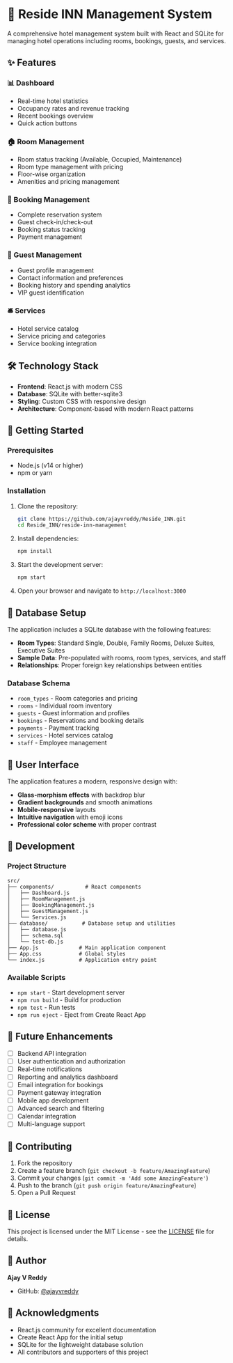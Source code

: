# 🏨 Reside INN Management System

A comprehensive hotel management system built with React and SQLite for managing hotel operations including rooms, bookings, guests, and services.

## ✨ Features

### 📊 Dashboard
- Real-time hotel statistics
- Occupancy rates and revenue tracking
- Recent bookings overview
- Quick action buttons

### 🏠 Room Management
- Room status tracking (Available, Occupied, Maintenance)
- Room type management with pricing
- Floor-wise organization
- Amenities and pricing management

### 📅 Booking Management
- Complete reservation system
- Guest check-in/check-out
- Booking status tracking
- Payment management

### 👥 Guest Management
- Guest profile management
- Contact information and preferences
- Booking history and spending analytics
- VIP guest identification

### 🛎️ Services
- Hotel service catalog
- Service pricing and categories
- Service booking integration

## 🛠️ Technology Stack

- **Frontend**: React.js with modern CSS
- **Database**: SQLite with better-sqlite3
- **Styling**: Custom CSS with responsive design
- **Architecture**: Component-based with modern React patterns

## 🚀 Getting Started

### Prerequisites
- Node.js (v14 or higher)
- npm or yarn

### Installation

1. Clone the repository:
   ```bash
   git clone https://github.com/ajayvreddy/Reside_INN.git
   cd Reside_INN/reside-inn-management
   ```

2. Install dependencies:
   ```bash
   npm install
   ```

3. Start the development server:
   ```bash
   npm start
   ```

4. Open your browser and navigate to `http://localhost:3000`

## 💾 Database Setup

The application includes a SQLite database with the following features:

- **Room Types**: Standard Single, Double, Family Rooms, Deluxe Suites, Executive Suites
- **Sample Data**: Pre-populated with rooms, room types, services, and staff
- **Relationships**: Proper foreign key relationships between entities

### Database Schema
- `room_types` - Room categories and pricing
- `rooms` - Individual room inventory
- `guests` - Guest information and profiles
- `bookings` - Reservations and booking details
- `payments` - Payment tracking
- `services` - Hotel services catalog
- `staff` - Employee management

## 📱 User Interface

The application features a modern, responsive design with:
- **Glass-morphism effects** with backdrop blur
- **Gradient backgrounds** and smooth animations
- **Mobile-responsive** layouts
- **Intuitive navigation** with emoji icons
- **Professional color scheme** with proper contrast

## 🔧 Development

### Project Structure
```
src/
├── components/          # React components
│   ├── Dashboard.js
│   ├── RoomManagement.js
│   ├── BookingManagement.js
│   ├── GuestManagement.js
│   └── Services.js
├── database/           # Database setup and utilities
│   ├── database.js
│   ├── schema.sql
│   └── test-db.js
├── App.js             # Main application component
├── App.css            # Global styles
└── index.js           # Application entry point
```

### Available Scripts

- `npm start` - Start development server
- `npm run build` - Build for production
- `npm test` - Run tests
- `npm run eject` - Eject from Create React App

## 🎯 Future Enhancements

- [ ] Backend API integration
- [ ] User authentication and authorization
- [ ] Real-time notifications
- [ ] Reporting and analytics dashboard
- [ ] Email integration for bookings
- [ ] Payment gateway integration
- [ ] Mobile app development
- [ ] Advanced search and filtering
- [ ] Calendar integration
- [ ] Multi-language support

## 🤝 Contributing

1. Fork the repository
2. Create a feature branch (`git checkout -b feature/AmazingFeature`)
3. Commit your changes (`git commit -m 'Add some AmazingFeature'`)
4. Push to the branch (`git push origin feature/AmazingFeature`)
5. Open a Pull Request

## 📄 License

This project is licensed under the MIT License - see the [LICENSE](LICENSE) file for details.

## 👥 Author

**Ajay V Reddy**
- GitHub: [@ajayvreddy](https://github.com/ajayvreddy)

## 🙏 Acknowledgments

- React.js community for excellent documentation
- Create React App for the initial setup
- SQLite for the lightweight database solution
- All contributors and supporters of this project 